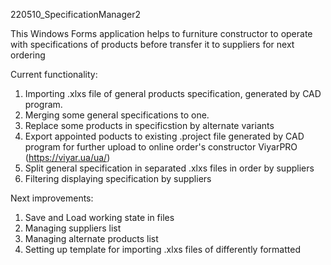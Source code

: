 220510_SpecificationManager2

This Windows Forms application helps to furniture constructor to operate with specifications of products 
before transfer it to suppliers for next ordering

Current functionality:
1. Importing .xlxs file of general products specification, generated by CAD program.
2. Merging some general specifications to one.
3. Replace some products in specificstion by alternate variants
4. Export appointed poducts to existing .project file generated by CAD program for further upload to online order's constructor ViyarPRO (https://viyar.ua/ua/)
5. Split general specification in separated .xlxs files in order by suppliers
6. Filtering displaying specification by suppliers

Next improvements:
1. Save and Load working state in files
2. Managing suppliers list
3. Managing alternate products list
4. Setting up template for importing .xlxs files of differently formatted 


